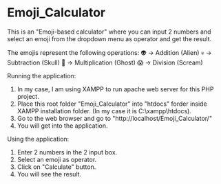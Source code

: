 # Emoji_Calculator
This is an "Emoji-based calculator" where you can input 2 numbers and select an emoji from the dropdown menu as operator and get the result.

The emojis represent the following operations:
👽 -> Addition (Alien)
💀 -> Subtraction (Skull)
👻 -> Multiplication (Ghost)
😱 -> Division (Scream)

Running the application:
1. In my case, I am using XAMPP to run apache web server for this PHP project.
2. Place this root folder "Emoji_Calculator" into "htdocs" forder inside XAMPP installation folder. (In my case it is C:\xampp\htdocs).
3. Go to the web browser and go to "http://localhost/Emoji_Calculator/"
4. You will get into the application.

Using the application:
1. Enter 2 numbers in the 2 input box.
2. Select an emoji as operator.
3. Click on "Calculate" button.
4. You will see the result.
